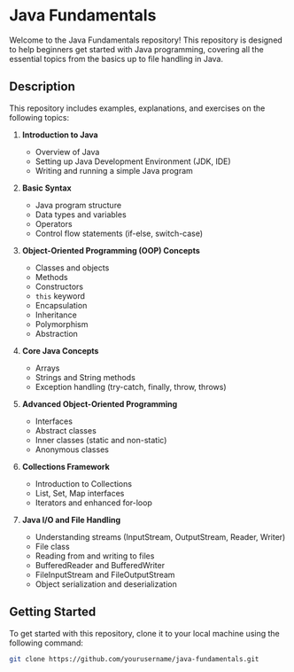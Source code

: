 # Java Fundamentals

Welcome to the Java Fundamentals repository! This repository is designed to help beginners get started with Java programming, covering all the essential topics from the basics up to file handling in Java.

## Description

This repository includes examples, explanations, and exercises on the following topics:

1. **Introduction to Java**
    - Overview of Java
    - Setting up Java Development Environment (JDK, IDE)
    - Writing and running a simple Java program

2. **Basic Syntax**
    - Java program structure
    - Data types and variables
    - Operators
    - Control flow statements (if-else, switch-case)

3. **Object-Oriented Programming (OOP) Concepts**
    - Classes and objects
    - Methods
    - Constructors
    - `this` keyword
    - Encapsulation
    - Inheritance
    - Polymorphism
    - Abstraction

4. **Core Java Concepts**
    - Arrays
    - Strings and String methods
    - Exception handling (try-catch, finally, throw, throws)

5. **Advanced Object-Oriented Programming**
    - Interfaces
    - Abstract classes
    - Inner classes (static and non-static)
    - Anonymous classes

6. **Collections Framework**
    - Introduction to Collections
    - List, Set, Map interfaces
    - Iterators and enhanced for-loop


7. **Java I/O and File Handling**
    - Understanding streams (InputStream, OutputStream, Reader, Writer)
    - File class
    - Reading from and writing to files
    - BufferedReader and BufferedWriter
    - FileInputStream and FileOutputStream
    - Object serialization and deserialization

## Getting Started

To get started with this repository, clone it to your local machine using the following command:

```bash
git clone https://github.com/yourusername/java-fundamentals.git
```
